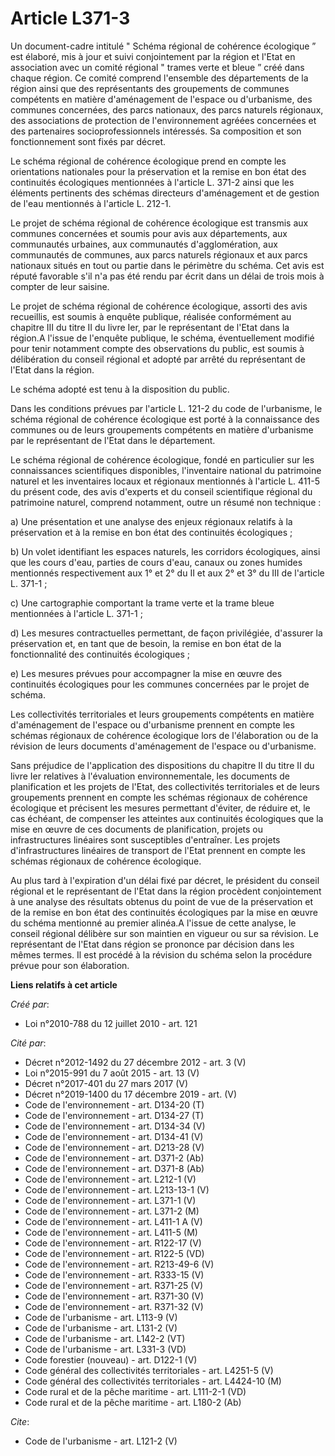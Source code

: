 # Article L371-3

Un document-cadre intitulé " Schéma régional de cohérence écologique ” est élaboré, mis à jour et suivi conjointement par la
région et l'Etat en association avec un comité régional " trames verte et bleue ” créé dans chaque région. Ce comité comprend
l'ensemble des départements de la région ainsi que des représentants des groupements de communes compétents en matière
d'aménagement de l'espace ou d'urbanisme, des communes concernées, des parcs nationaux, des parcs naturels régionaux, des
associations de protection de l'environnement agréées concernées et des partenaires socioprofessionnels intéressés. Sa
composition et son fonctionnement sont fixés par décret. 

Le schéma régional de cohérence écologique prend en compte les orientations nationales pour la préservation et la remise en
bon état des continuités écologiques mentionnées à l'article L. 371-2 ainsi que les éléments pertinents des schémas
directeurs d'aménagement et de gestion de l'eau mentionnés à l'article L. 212-1. 

Le projet de schéma régional de cohérence écologique est transmis aux communes concernées et soumis pour avis aux
départements, aux communautés urbaines, aux communautés d'agglomération, aux communautés de communes, aux parcs naturels
régionaux et aux parcs nationaux situés en tout ou partie dans le périmètre du schéma. Cet avis est réputé favorable s'il n'a
pas été rendu par écrit dans un délai de trois mois à compter de leur saisine. 

Le projet de schéma régional de cohérence écologique, assorti des avis recueillis, est soumis à enquête publique, réalisée
conformément au chapitre III du titre II du livre Ier, par le représentant de l'Etat dans la région.A l'issue de l'enquête
publique, le schéma, éventuellement modifié pour tenir notamment compte des observations du public, est soumis à délibération
du conseil régional et adopté par arrêté du représentant de l'Etat dans la région. 

Le schéma adopté est tenu à la disposition du public. 

Dans les conditions prévues par l'article L. 121-2 du code de l'urbanisme, le schéma régional de cohérence écologique est
porté à la connaissance des communes ou de leurs groupements compétents en matière d'urbanisme par le représentant de l'Etat
dans le département. 

Le schéma régional de cohérence écologique, fondé en particulier sur les connaissances scientifiques disponibles,
l'inventaire national du patrimoine naturel et les inventaires locaux et régionaux mentionnés à l'article L. 411-5 du présent
code, des avis d'experts et du conseil scientifique régional du patrimoine naturel, comprend notamment, outre un résumé non
technique : 

a) Une présentation et une analyse des enjeux régionaux relatifs à la préservation et à la remise en bon état des continuités
écologiques ; 

b) Un volet identifiant les espaces naturels, les corridors écologiques, ainsi que les cours d'eau, parties de cours d'eau,
canaux ou zones humides mentionnés respectivement aux 1° et 2° du II et aux 2° et 3° du III de l'article L. 371-1 ; 

c) Une cartographie comportant la trame verte et la trame bleue mentionnées à l'article L. 371-1 ; 

d) Les mesures contractuelles permettant, de façon privilégiée, d'assurer la préservation et, en tant que de besoin, la
remise en bon état de la fonctionnalité des continuités écologiques ; 

e) Les mesures prévues pour accompagner la mise en œuvre des continuités écologiques pour les communes concernées par le
projet de schéma. 

Les collectivités territoriales et leurs groupements compétents en matière d'aménagement de l'espace ou d'urbanisme prennent
en compte les schémas régionaux de cohérence écologique lors de l'élaboration ou de la révision de leurs documents
d'aménagement de l'espace ou d'urbanisme. 

Sans préjudice de l'application des dispositions du chapitre II du titre II du livre Ier relatives à l'évaluation
environnementale, les documents de planification et les projets de l'Etat, des collectivités territoriales et de leurs
groupements prennent en compte les schémas régionaux de cohérence écologique et précisent les mesures permettant d'éviter, de
réduire et, le cas échéant, de compenser les atteintes aux continuités écologiques que la mise en œuvre de ces documents de
planification, projets ou infrastructures linéaires sont susceptibles d'entraîner. Les projets d'infrastructures linéaires de
transport de l'Etat prennent en compte les schémas régionaux de cohérence écologique. 

Au plus tard à l'expiration d'un délai fixé par décret, le président du conseil régional et le représentant de l'Etat dans la
région procèdent conjointement à une analyse des résultats obtenus du point de vue de la préservation et de la remise en bon
état des continuités écologiques par la mise en œuvre du schéma mentionné au premier alinéa.A l'issue de cette analyse, le
conseil régional délibère sur son maintien en vigueur ou sur sa révision. Le représentant de l'Etat dans région se prononce
par décision dans les mêmes termes. Il est procédé à la révision du schéma selon la procédure prévue pour son élaboration.

**Liens relatifs à cet article**

_Créé par_:

  - Loi n°2010-788 du 12 juillet 2010 - art. 121

_Cité par_:

  - Décret n°2012-1492 du 27 décembre 2012 - art. 3 (V)
  - Loi n°2015-991 du 7 août 2015 - art. 13 (V)
  - Décret n°2017-401 du 27 mars 2017 (V)
  - Décret n°2019-1400 du 17 décembre 2019 - art. (V)
  - Code de l'environnement - art. D134-20 (T)
  - Code de l'environnement - art. D134-27 (T)
  - Code de l'environnement - art. D134-34 (V)
  - Code de l'environnement - art. D134-41 (V)
  - Code de l'environnement - art. D213-28 (V)
  - Code de l'environnement - art. D371-2 (Ab)
  - Code de l'environnement - art. D371-8 (Ab)
  - Code de l'environnement - art. L212-1 (V)
  - Code de l'environnement - art. L213-13-1 (V)
  - Code de l'environnement - art. L371-1 (V)
  - Code de l'environnement - art. L371-2 (M)
  - Code de l'environnement - art. L411-1 A (V)
  - Code de l'environnement - art. L411-5 (M)
  - Code de l'environnement - art. R122-17 (V)
  - Code de l'environnement - art. R122-5 (VD)
  - Code de l'environnement - art. R213-49-6 (V)
  - Code de l'environnement - art. R333-15 (V)
  - Code de l'environnement - art. R371-25 (V)
  - Code de l'environnement - art. R371-30 (V)
  - Code de l'environnement - art. R371-32 (V)
  - Code de l'urbanisme - art. L113-9 (V)
  - Code de l'urbanisme - art. L131-2 (V)
  - Code de l'urbanisme - art. L142-2 (VT)
  - Code de l'urbanisme - art. L331-3 (VD)
  - Code forestier (nouveau) - art. D122-1 (V)
  - Code général des collectivités territoriales - art. L4251-5 (V)
  - Code général des collectivités territoriales - art. L4424-10 (M)
  - Code rural et de la pêche maritime - art. L111-2-1 (VD)
  - Code rural et de la pêche maritime - art. L180-2 (Ab)

_Cite_:

  - Code de l'urbanisme - art. L121-2 (V)

